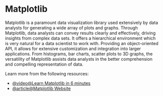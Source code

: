 # Matplotlib 

Matplotlib is a paramount data visualization library used extensively by data analysts for generating a wide array of plots and graphs. Through Matplotlib, data analysts can convey results clearly and effectively, driving insights from complex data sets. It offers a hierarchical environment which is very natural for a data scientist to work with. Providing an object-oriented API, it allows for extensive customization and integration into larger applications. From histograms, bar charts, scatter plots to 3D graphs, the versatility of Matplotlib assists data analysts in the better comprehension and compelling representation of data.

Learn more from the following resources:

- [@video@Learn Matplotlib in 6 minutes](https://www.youtube.com/watch?v=nzKy9GY12yo)
- [@article@Matplotlib Website](https://matplotlib.org/)